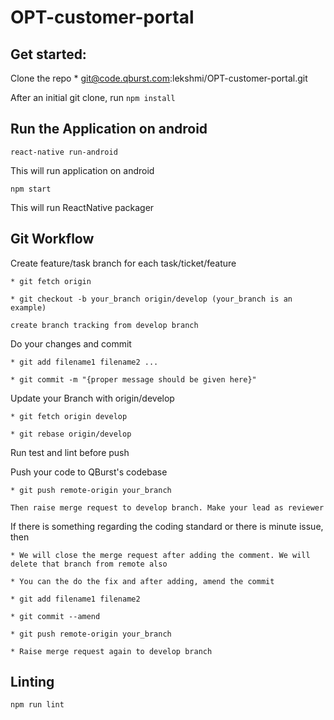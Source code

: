 # OPT-customer-portal
## Get started:

Clone the repo
	* git@code.qburst.com:lekshmi/OPT-customer-portal.git

After an initial git clone, run `npm install`

## Run the Application on android

`react-native run-android`

This will run application on android

`npm start`

This will run ReactNative packager

## Git Workflow
    
Create feature/task branch for each task/ticket/feature

    * git fetch origin
    
    * git checkout -b your_branch origin/develop (your_branch is an example)
    
    create branch tracking from develop branch
    
Do your changes and commit

    * git add filename1 filename2 ...
    
    * git commit -m "{proper message should be given here}"

Update your Branch with origin/develop
	
	* git fetch origin develop

	* git rebase origin/develop

Run test and lint before push
    
Push your code to QBurst's codebase

    * git push remote-origin your_branch
    
    Then raise merge request to develop branch. Make your lead as reviewer
    
If there is something regarding the coding standard or there is minute issue, then 

    * We will close the merge request after adding the comment. We will delete that branch from remote also
    
    * You can the do the fix and after adding, amend the commit
    
    * git add filename1 filename2 
    
    * git commit --amend
    
    * git push remote-origin your_branch
    
    * Raise merge request again to develop branch
 

## Linting

`npm run lint`